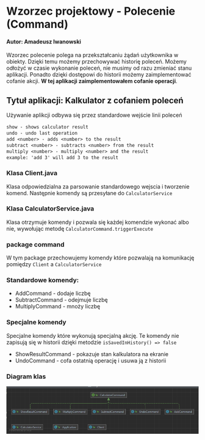 # Wzorzec projektowy - Polecenie (Command)

#### Autor: Amadeusz Iwanowski

Wzorzec polecenie polega na przekształcaniu żądań użytkownika w obiekty.
Dzięki temu możemy przechowywać historię poleceń. Możemy odłożyć w czasie
wykonanie poleceń, nie musimy od razu zmieniać stanu aplikacji. Ponadto dzięki
dostępowi do historii możemy zaimplementować cofanie akcji. **W tej aplikacji
zaimplementowałem cofanie operacji**.

## Tytuł aplikacji: Kalkulator z cofaniem poleceń

Używanie aplikcji odbywa się przez standardowe wejście linii poleceń

    show - shows calculator result
    undo - undo last operation
    add <number> - adds <number> to the result
    subtract <number> - subtracts <number> from the result
    multiply <number> - multiply <number> and the result
    example: 'add 3' will add 3 to the result

### Klasa Client.java

Klasa odpowiedzialna za parsowanie standardowego wejscia i tworzenie komend.
Następnie komendy są przesyłane do `CalculatorService`

### Klasa CalculatorService.java

Klasa otrzymuje komendy i pozwala się każdej komendzie wykonać albo nie,
wywołując metodę `CalculatorCommand.triggerExecute`

### package command

W tym package przechowujemy komendy które pozwalają na komunikację pomiędzy
`Client` a `CalculatorService`

### Standardowe komendy:

 - AddCommand - dodaje liczbę
 - SubtractCommand - odejmuje liczbę
 - MultiplyCommand - mnoży liczbę

### Specjalne komendy

Specjalne komendy które wykonują specjalną akcję. Te komendy nie zapisują
się w historii dzięki metodzie `isSavedInHistory() => false`

 - ShowResultCommand - pokazuje stan kalkulatora na ekranie
 - UndoCommand - cofa ostatnią operację i usuwa ją z historii


### Diagram klas

![Diagram klas projektu](docs/diagram.PNG "Diagram klas projektu")




